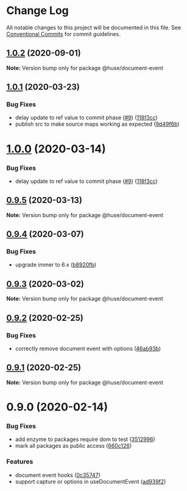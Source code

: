 # Change Log

All notable changes to this project will be documented in this file.
See [Conventional Commits](https://conventionalcommits.org) for commit guidelines.

## [1.0.2](https://github.com/ecomfe/react-hooks/compare/@huse/document-event@1.0.1...@huse/document-event@1.0.2) (2020-09-01)

**Note:** Version bump only for package @huse/document-event





## [1.0.1](https://github.com/ecomfe/react-hooks/compare/@huse/document-event@0.9.4...@huse/document-event@1.0.1) (2020-03-23)


### Bug Fixes

* delay update to ref value to commit phase ([#9](https://github.com/ecomfe/react-hooks/issues/9)) ([118f3cc](https://github.com/ecomfe/react-hooks/commit/118f3cc61a48422b06e3d3652de8c619aed1521e))
* publish src to make source maps working as expected ([9d49f6b](https://github.com/ecomfe/react-hooks/commit/9d49f6b294a445c302f05da958c6e427e7eae669))





# [1.0.0](https://github.com/ecomfe/react-hooks/compare/@huse/document-event@0.9.4...@huse/document-event@1.0.0) (2020-03-14)


### Bug Fixes

* delay update to ref value to commit phase ([#9](https://github.com/ecomfe/react-hooks/issues/9)) ([118f3cc](https://github.com/ecomfe/react-hooks/commit/118f3cc61a48422b06e3d3652de8c619aed1521e))





## [0.9.5](https://github.com/ecomfe/react-hooks/compare/@huse/document-event@0.9.4...@huse/document-event@0.9.5) (2020-03-13)

**Note:** Version bump only for package @huse/document-event





## [0.9.4](https://github.com/ecomfe/react-hooks/compare/@huse/document-event@0.9.3...@huse/document-event@0.9.4) (2020-03-07)


### Bug Fixes

* upgrade immer to 6.x ([b8920fb](https://github.com/ecomfe/react-hooks/commit/b8920fb67a14bd111b543efdcd58b67b8277ba46))





## [0.9.3](https://github.com/ecomfe/react-hooks/compare/@huse/document-event@0.9.2...@huse/document-event@0.9.3) (2020-03-02)

**Note:** Version bump only for package @huse/document-event





## [0.9.2](https://github.com/ecomfe/react-hooks/compare/@huse/document-event@0.9.1...@huse/document-event@0.9.2) (2020-02-25)


### Bug Fixes

* correctly remove document event with options ([46ab93b](https://github.com/ecomfe/react-hooks/commit/46ab93b7998cc9c02e39c94881681f2ac7373d0c))





## [0.9.1](https://github.com/ecomfe/react-hooks/compare/@huse/document-event@0.9.0...@huse/document-event@0.9.1) (2020-02-25)

**Note:** Version bump only for package @huse/document-event





# 0.9.0 (2020-02-14)


### Bug Fixes

* add enzyme to packages require dom to test ([3512996](https://github.com/ecomfe/react-hooks/commit/351299610b2a960c846c105318146e2575cf2791))
* mark all packages as public access ([660c126](https://github.com/ecomfe/react-hooks/commit/660c1265ee27cb0de0e7b456904a22f4370002d0))


### Features

* document event hooks ([0c35747](https://github.com/ecomfe/react-hooks/commit/0c35747ffd373947d7dfefbdac6e012d28fbce9f))
* support capture or options in useDocumentEvent ([ad939f2](https://github.com/ecomfe/react-hooks/commit/ad939f25fa6d424548515bde5b9c0c910bd5e592))
